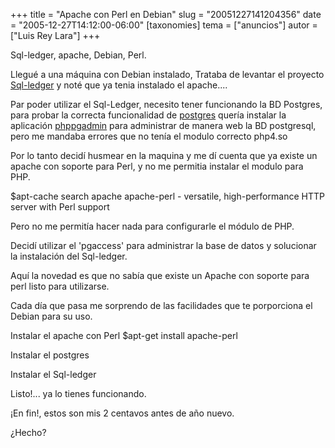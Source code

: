 +++
title = "Apache con Perl en Debian"
slug = "20051227141204356"
date = "2005-12-27T14:12:00-06:00"
[taxonomies]
tema = ["anuncios"]
autor = ["Luis Rey Lara"]
+++

Sql-ledger, apache, Debian, Perl.

Llegué a una máquina con Debian instalado, Trataba de levantar el
proyecto [Sql-ledger](http://www.sql-ledger.org) y noté que ya tenia
instalado el apache....

<!-- more -->
Par poder utilizar el Sql-Ledger, necesito tener funcionando la BD
Postgres, para probar la correcta funcionalidad de
[postgres](http://www.postgresql.org/) quería instalar la aplicación
[phppgadmin](http://phppgadmin.sourceforge.net/) para administrar de
manera web la BD postgresql, pero me mandaba errores que no tenía el
modulo correcto php4.so

Por lo tanto decidí husmear en la maquina y me dí cuenta que ya existe
un apache con soporte para Perl, y no me permitia instalar el modulo
para PHP.

$apt-cache search apache
apache-perl - versatile, high-performance HTTP server with Perl support

Pero no me permitía hacer nada para configurarle el módulo de PHP.

Decidí utilizar el 'pgaccess' para administrar la base de datos y
solucionar la instalación del Sql-ledger.

Aquí la novedad es que no sabía que existe un Apache con soporte para
perl listo para utilizarse.

Cada día que pasa me sorprendo de las facilidades que te porporciona el
Debian para su uso.

Instalar el apache con Perl $apt-get install apache-perl

Instalar el postgres

Instalar el Sql-ledger

Listo!... ya lo tienes funcionando.

¡En fin!, estos son mis 2 centavos antes de año nuevo.

¿Hecho?

